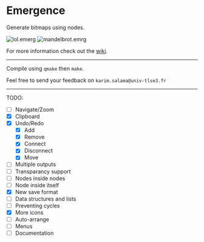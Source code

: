 # Emergence
Generate bitmaps using nodes.

![lol.emerg](https://i.imgur.com/dY8D2aa.png)
![mandelbrot.emrg](https://i.imgur.com/1fQAxWw.png)

For more information check out the [wiki](https://github.com/elirovi/Emergence/wiki).

---

Compile using `qmake` then `make`.

Feel free to send your feedback on `karim.salama@univ-tlse3.fr`

---

TODO:
- [ ] Navigate/Zoom
- [x] Clipboard
- [x] Undo/Redo
  - [x] Add
  - [x] Remove
  - [x] Connect
  - [x] Disconnect
  - [x] Move
- [ ] Multiple outputs
- [ ] Transparancy support
- [ ] Nodes inside nodes
- [ ] Node inside itself
- [x] New save format
- [ ] Data structures and lists
- [ ] Preventing cycles
- [x] More icons
- [ ] Auto-arrange
- [ ] Menus
- [ ] Documentation
